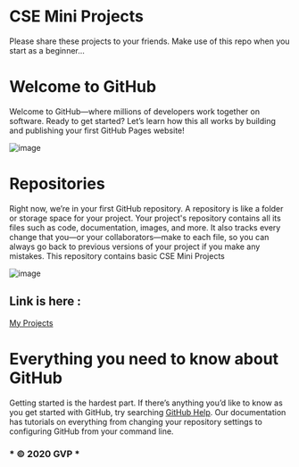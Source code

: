 # CSE Mini Projects

Please share these projects to your friends. Make use of this repo when you start as a beginner...

<h1>Welcome to GitHub</h1>

Welcome to GitHub—where millions of developers work together on software. Ready to get started? Let’s learn how this all works by building and publishing your first GitHub Pages website!

![image](https://drive.google.com/uc?export=view&id=1wC3tFsgHib3uOFcDWGUpqASksbVFc-LJ)



<h1>Repositories</h1>

Right now, we’re in your first GitHub repository. A repository is like a folder or storage space for your project. Your project's repository contains all its files such as code, documentation, images, and more. It also tracks every change that you—or your collaborators—make to each file, so you can always go back to previous versions of your project if you make any mistakes. This repository contains basic CSE Mini Projects

![image](https://drive.google.com/uc?export=view&id=1nUICrvfu19e4wqKxNOKK0hf6USINA3b6)

## Link is here :
[My Projects](https://github.com/GudiVaraprasad/Projects)

<h1>Everything you need to know about GitHub</h1>

Getting started is the hardest part. If there’s anything you’d like to know as you get started with GitHub, try searching <a href="https://help.github.com/en" target="_blank">GitHub Help</a>. Our documentation has tutorials on everything from changing your repository settings to configuring GitHub from your command line.

### * &copy; 2020 GVP *

